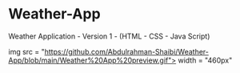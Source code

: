 # Weather-App
Weather Application - Version 1 - (HTML - CSS - Java Script) 


img src = "https://github.com/Abdulrahman-Shaibi/Weather-App/blob/main/Weather%20App%20preview.gif"> width = "460px"
